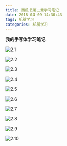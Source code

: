 ```yaml
---
title: 西瓜书第二章学习笔记
date: 2018-04-09 14:30:43
tags: 机器学习
categories: 机器学习
---
```


**我的手写体学习笔记**
<!--more--> 
![2.1](https://raw.githubusercontent.com/liuyi12138/Dian_training/master/picture/ML/ML.2.1.jpg)

![2.2](https://raw.githubusercontent.com/liuyi12138/Dian_training/master/picture/ML/ML.2.2.jpg)

![2.3](https://raw.githubusercontent.com/liuyi12138/Dian_training/master/picture/ML/ML.2.3.jpg)

![2.4](https://raw.githubusercontent.com/liuyi12138/Dian_training/master/picture/ML/ML.2.4.jpg)

![2.5](https://raw.githubusercontent.com/liuyi12138/Dian_training/master/picture/ML/ML.2.5.jpg)

![2.6](https://raw.githubusercontent.com/liuyi12138/Dian_training/master/picture/ML/ML.2.6.jpg)

![2.7](https://raw.githubusercontent.com/liuyi12138/Dian_training/master/picture/ML/ML.2.7.jpg)

![2.8](https://raw.githubusercontent.com/liuyi12138/Dian_training/master/picture/ML/ML.2.8.jpg)

![2.9](https://raw.githubusercontent.com/liuyi12138/Dian_training/master/picture/ML/ML.2.9.jpg)

![2.10](https://raw.githubusercontent.com/liuyi12138/Dian_training/master/picture/ML/ML.2.10.jpg)